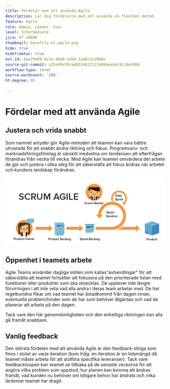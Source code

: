 ```yaml
---
title: Fördelar med att använda Agile
description: Lär dig fördelarna med att använda en flexibel metod.
feature: Agile
role: Admin, Leader, User
level: Intermediate
jira: KT-10889
thumbnail: benefits-of-agile.png
hide: true
hidefromtoc: true
exl-id: 8aa79988-6e3a-48a0-a30d-1a4bc3ce98be
source-git-commit: a25a49e59ca483246271214886ea4dc9c10e8d66
workflow-type: tm+mt
source-wordcount: '280'
ht-degree: 0%

---
```


# Fördelar med att använda Agile

## Justera och vrida snabbt

Som namnet antyder gör Agile-metoden att teamen kan vara bättre utrustade för att snabbt ändra riktning och fokus. Programvaru- och marknadsföringsföretag är särskilt medvetna om tendensen att efterfrågan förändras från vecka till vecka. Med Agile kan teamen omvärdera det arbete de gör och justera i olika steg för att säkerställa att fokus ändras när arbetet och kundens landskap förändras.

![Flexibel arbetsström](assets/agile-work-stream.png)

## Öppenhet i teamets arbete

Agile Teams använder dagliga möten som kallas&quot;avhandlingar&quot; för att säkerställa att teamet fortsätter att fokusera på den prioriterade listan med funktioner eller produkter som ska utvecklas. De upplever inte längre förvirringen i att inte veta vad alla andra i deras team arbetar med. De har regelbundna flikar om vad teamet har åstadkommit från dagen innan, eventuella problem/hinder som de har som behöver åtgärdas och vad de planerar att arbeta på den dagen.



Tack vare den här genomskinligheten och den enhetliga riktningen kan alla gå framåt snabbare.



## Vanlig feedback

Den största fördelen med att använda Agile är den feedback-slinga som finns i slutet av varje iteration (kom ihåg: en iteration är en tidsmängd då teamet måste arbeta för att slutföra specifika leveranser). Tack vare feedbackloopen kan teamet se tillbaka på de senaste veckorna för att avgöra vilka problem som uppstod, hur planen kan komma att ändras framåt, vad kunden nu behöver om tidigare behov har ändrats och vilka lärdomar teamet har dragit.
